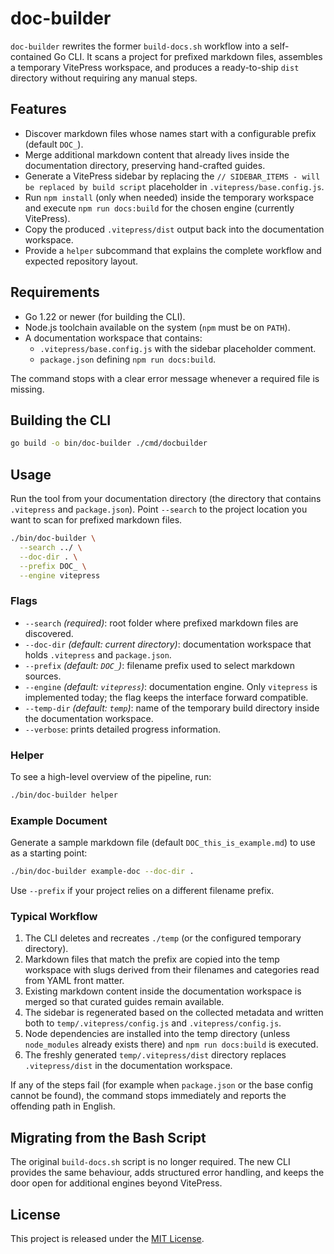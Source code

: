 # doc-builder

`doc-builder` rewrites the former `build-docs.sh` workflow into a self-contained Go
CLI. It scans a project for prefixed markdown files, assembles a temporary VitePress
workspace, and produces a ready-to-ship `dist` directory without requiring any
manual steps.

## Features

- Discover markdown files whose names start with a configurable prefix (default `DOC_`).
- Merge additional markdown content that already lives inside the documentation
  directory, preserving hand-crafted guides.
- Generate a VitePress sidebar by replacing the `// SIDEBAR_ITEMS - will be replaced by build script`
  placeholder in `.vitepress/base.config.js`.
- Run `npm install` (only when needed) inside the temporary workspace and execute
  `npm run docs:build` for the chosen engine (currently VitePress).
- Copy the produced `.vitepress/dist` output back into the documentation workspace.
- Provide a `helper` subcommand that explains the complete workflow and expected
  repository layout.

## Requirements

- Go 1.22 or newer (for building the CLI).
- Node.js toolchain available on the system (`npm` must be on `PATH`).
- A documentation workspace that contains:
  - `.vitepress/base.config.js` with the sidebar placeholder comment.
  - `package.json` defining `npm run docs:build`.

The command stops with a clear error message whenever a required file is missing.

## Building the CLI

```bash
go build -o bin/doc-builder ./cmd/docbuilder
```

## Usage

Run the tool from your documentation directory (the directory that contains
`.vitepress` and `package.json`). Point `--search` to the project location you
want to scan for prefixed markdown files.

```bash
./bin/doc-builder \
  --search ../ \
  --doc-dir . \
  --prefix DOC_ \
  --engine vitepress
```

### Flags

- `--search` *(required)*: root folder where prefixed markdown files are
  discovered.
- `--doc-dir` *(default: current directory)*: documentation workspace that holds
  `.vitepress` and `package.json`.
- `--prefix` *(default: `DOC_`)*: filename prefix used to select markdown sources.
- `--engine` *(default: `vitepress`)*: documentation engine. Only `vitepress`
  is implemented today; the flag keeps the interface forward compatible.
- `--temp-dir` *(default: `temp`)*: name of the temporary build directory inside
  the documentation workspace.
- `--verbose`: prints detailed progress information.

### Helper

To see a high-level overview of the pipeline, run:

```bash
./bin/doc-builder helper
```

### Example Document

Generate a sample markdown file (default `DOC_this_is_example.md`) to use as a
starting point:

```bash
./bin/doc-builder example-doc --doc-dir .
```

Use `--prefix` if your project relies on a different filename prefix.

### Typical Workflow

1. The CLI deletes and recreates `./temp` (or the configured temporary directory).
2. Markdown files that match the prefix are copied into the temp workspace with
   slugs derived from their filenames and categories read from YAML front matter.
3. Existing markdown content inside the documentation workspace is merged so that
   curated guides remain available.
4. The sidebar is regenerated based on the collected metadata and written both to
   `temp/.vitepress/config.js` and `.vitepress/config.js`.
5. Node dependencies are installed into the temp directory (unless `node_modules`
   already exists there) and `npm run docs:build` is executed.
6. The freshly generated `temp/.vitepress/dist` directory replaces
   `.vitepress/dist` in the documentation workspace.

If any of the steps fail (for example when `package.json` or the base config
cannot be found), the command stops immediately and reports the offending path in
English.

## Migrating from the Bash Script

The original `build-docs.sh` script is no longer required. The new CLI provides the
same behaviour, adds structured error handling, and keeps the door open for
additional engines beyond VitePress.

## License

This project is released under the [MIT License](LICENSE).
